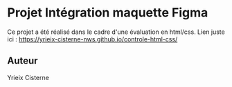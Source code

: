 **<h1>Projet Intégration maquette Figma</h1>**
Ce projet a été réalisé dans le cadre d'une évaluation en html/css.
Lien juste ici :
https://yrieix-cisterne-nws.github.io/controle-html-css/
**<h2>Auteur</h2>**
Yrieix Cisterne
